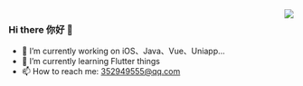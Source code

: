 <img align="right" src="https://github-readme-stats.vercel.app/api?username=Wuou&show_icons=true&bg_color=ffffff&hide_title=true&theme=vue" />

### Hi there 你好 👋

- 🔭 I’m currently working on iOS、Java、Vue、Uniapp...
- 🌱 I’m currently learning Flutter things
- 📫 How to reach me: 352949555@qq.com
